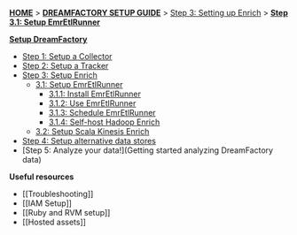[**HOME**](Home) > [**DREAMFACTORY SETUP GUIDE**](Setting-up-DreamFactory) > [Step 3: Setting up Enrich](Setting-up-enrich) > [**Step 3.1: Setup EmrEtlRunner**](setting-up-EmrEtlRunner)

[**Setup DreamFactory**](Setting-up-DreamFactory)

- [Step 1: Setup a Collector](setting-up-a-collector)
- [Step 2: Setup a Tracker](setting-up-a-tracker)
- [Step 3: Setup Enrich](setting-up-enrich)
  - [3.1: Setup EmrEtlRunner](setting-up-EmrEtlrunner)
    - [3.1.1: Install EmrEtlRunner](1-Installing-EmrEtlRunner)
    - [3.1.2: Use EmrEtlRunner](2-Using-EmrEtlRunner)
    - [3.1.3: Schedule EmrEtlRunner](3-Scheduling-EmrEtlRunner)
    - [3.1.4: Self-host Hadoop Enrich](4-Self-hosting-Hadoop-Enrich)
  - [3.2: Setup Scala Kinesis Enrich](setting-up-scala-kinesis-enrich)
- [Step 4: Setup alternative data stores](setting-up-alternative-data-stores)
- [Step 5: Analyze your data!](Getting started analyzing DreamFactory data)

**Useful resources**

- [[Troubleshooting]]
- [[IAM Setup]]
- [[Ruby and RVM setup]]
- [[Hosted assets]]
